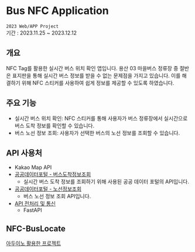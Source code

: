 # Bus NFC Application
`2023 Web/APP Project`<br>
기간 : 2023.11.25 ~ 2023.12.12<br>

## 개요
NFC Tag를 활용한 실시간 버스 위치 확인 앱입니다. 용산 03 마을버스 정류장 중 절반은 표지판을 통해 실시간 버스 정보를 받을 수 없는 문제점을 가지고 있습니다. 이를 해결하기 위해 NFC 스티커를 사용하여 쉽게 정보를 제공할 수 있도록 하였습니다.

## 주요 기능
- 실시간 버스 위치 확인: NFC 스티커를 통해 사용자가 버스 정류장에서 실시간으로 버스 도착 정보를 확인할 수 있습니다.
- 버스 노선 정보 조회: 사용자가 선택한 버스의 노선 정보를 조회할 수 있습니다.

## API 사용처
- Kakao Map API
- [공공데이터포털 - 버스도착정보조회](https://www.data.go.kr/data/15000314/openapi.do)
   - 실시간 버스 도착 정보를 조회하기 위해 사용된 공공 데이터 포털의 API입니다.
-  [공공데이터포털 - 노선정보조회](https://www.data.go.kr/tcs/dss/selectApiDataDetailView.do?publicDataPk=15000193)
   - 버스 노선 정보 조회  API입니다.
- [API 전처리 및 통신](https://github.com/rlagusals1102/Bus-NFC-Application/tree/main/BNA_server)
  - FastAPI


## NFC-BusLocate
[아두이노 활용한 프로젝트](https://github.com/rlagusals1102/NFC-BusLocate)
